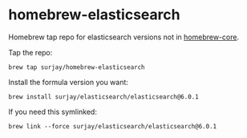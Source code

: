 # homebrew-elasticsearch
Homebrew tap repo for elasticsearch versions not in [homebrew-core](https://github.com/Homebrew/homebrew-core).

Tap the repo:

`brew tap surjay/homebrew-elasticsearch`


Install the formula version you want:

`brew install surjay/elasticsearch/elasticsearch@6.0.1`


If you need this symlinked:

`brew link --force surjay/elasticsearch/elasticsearch@6.0.1`
